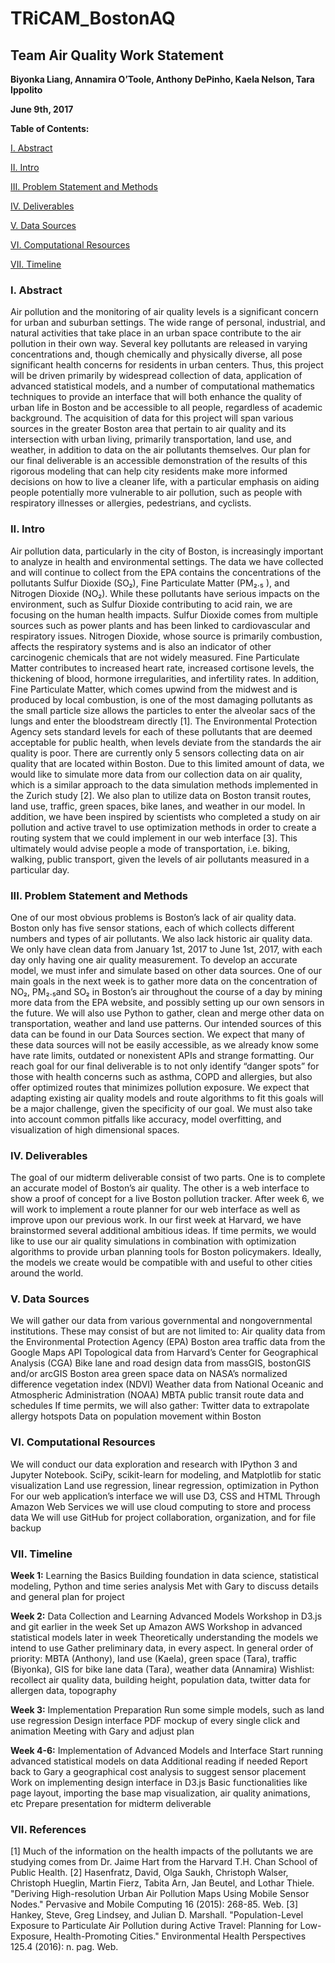 # TRiCAM_BostonAQ

## Team Air Quality Work Statement

**Biyonka Liang, Annamira O’Toole, Anthony DePinho, Kaela Nelson, Tara Ippolito**

**June 9th, 2017**

**Table of Contents:**

[I. Abstract](#I.-Abstract)

[II. Intro](#II.-Intro)

[III. Problem Statement and Methods](#III.-Problem-Statement-and-Methods)

[IV. Deliverables](#IV.-Deliverables)

[V. Data Sources](#V.-Data-Sources)

[VI. Computational Resources](#VI.-Computational-Resources)

[VII. Timeline](#VII.-Timeline)

<a name="I.-Abstract"></a>
### I. Abstract
Air pollution and the monitoring of air quality levels is a significant concern for urban and suburban settings. The wide range of personal, industrial, and natural activities that take place in an urban space contribute to the air pollution in their own way. Several key pollutants are released in varying concentrations and, though chemically and physically diverse, all pose significant health concerns for residents in urban centers. Thus, this project will be driven primarily by widespread collection of data, application of advanced statistical models, and a number of computational mathematics techniques to provide an interface that will both enhance the quality of urban life in Boston and be accessible to all people, regardless of academic background.  The acquisition of data for this project will span various sources in the greater Boston area that pertain to air quality and its intersection with urban living, primarily transportation, land use, and weather, in addition to data on the air pollutants themselves. Our plan for our final deliverable is an accessible demonstration of the results of this rigorous modeling that can help city residents make more informed decisions on how to live a cleaner life, with a particular emphasis on aiding people potentially more vulnerable to air pollution, such as people with respiratory illnesses or allergies, pedestrians, and cyclists.
 
<a name="II.-Intro"></a>
### II. Intro
Air pollution data, particularly in the city of Boston, is increasingly important to analyze in health and environmental settings. The data we have collected and will continue to collect from the EPA contains the concentrations of the pollutants Sulfur Dioxide (SO₂), Fine Particulate Matter (PM₂.₅ ), and Nitrogen Dioxide (NO₂). While these pollutants have serious impacts on the environment, such as Sulfur Dioxide contributing to acid rain, we are focusing on the human health impacts. Sulfur Dioxide comes from multiple sources such as power plants and has been linked to cardiovascular and respiratory issues. Nitrogen Dioxide, whose source is primarily combustion, affects the respiratory systems and is also an indicator of other carcinogenic chemicals that are not widely measured. Fine Particulate Matter contributes to increased heart rate, increased cortisone levels, the thickening of blood, hormone irregularities, and infertility rates. In addition, Fine Particulate Matter, which comes upwind from the midwest and is produced by local combustion, is one of the most damaging pollutants as the small particle size allows the particles to enter the alveolar sacs of the lungs and enter the bloodstream directly [1]. The Environmental Protection Agency sets standard levels for each of these pollutants that are deemed acceptable for public health, when levels deviate from the standards the air quality is poor. 
	There are currently only 5 sensors collecting data on air quality that are located within Boston. Due to this limited amount of data, we would like to simulate more data from our collection data on air quality, which is a similar approach to the data simulation methods implemented in the Zurich study [2]. We also plan to utilize data on Boston transit routes, land use, traffic, green spaces, bike lanes, and weather in our model. In addition, we have been inspired by scientists who completed a study on air pollution and active travel to use optimization methods in order to create a routing system that we could implement in our web interface [3]. This ultimately would advise people a mode of transportation, i.e. biking, walking, public transport, given the levels of air pollutants measured in a particular day. 

<a name="III.-Problem-Statement-and-Methods"></a>
### III. Problem Statement and Methods
One of our most obvious problems is Boston’s lack of air quality data. Boston only has five sensor stations, each of which collects different numbers and types of air pollutants. We also lack historic air quality data. We only have clean data from January 1st, 2017 to June 1st, 2017, with each day only having one air quality measurement. To develop an accurate model, we must infer and simulate based on other data sources. One of our main goals in the next week is to gather more data on the concentration of NO₂, PM₂.₅and SO₂ in Boston’s air throughout the course of a day by mining more data from the EPA website, and possibly setting up our own sensors in the future. We will also use Python to gather, clean and merge other data on transportation, weather and land use patterns. Our intended sources of this data can be found in our Data Sources section. We expect that many of these data sources will not be easily accessible, as we already know some have rate limits, outdated or nonexistent APIs and strange formatting. 
Our reach goal for our final deliverable is to not only identify “danger spots” for those with health concerns such as asthma, COPD and allergies, but also offer optimized routes that minimizes pollution exposure. We expect that adapting existing air quality models and route algorithms to fit this goals will be a major challenge, given the specificity of our goal. We must also take into account common pitfalls like accuracy, model overfitting, and visualization of high dimensional spaces. 

<a name="IV.-Deliverables"></a>
### IV. Deliverables
The goal of our midterm deliverable consist of two parts. One is to complete an accurate model of Boston’s air quality. The other is a web interface to show a proof of concept for a live Boston pollution tracker. After week 6, we will work to implement a route planner for our web interface as well as improve upon our previous work. In our first week at Harvard, we have brainstormed several additional ambitious ideas. If time permits, we would like to use our air quality simulations in combination with optimization algorithms to provide urban planning tools for Boston policymakers. Ideally, the models we create would be compatible with and useful to other cities around the world.  

<a name="V.-Data-Sources"></a>
### V. Data Sources
We will gather our data from various governmental and nongovernmental institutions. These may consist of but are not limited to:
Air quality data from the Environmental Protection Agency (EPA)
Boston area traffic data from the Google Maps API
Topological data from Harvard’s Center for Geographical Analysis (CGA)
Bike lane and road design data from massGIS, bostonGIS and/or arcGIS
Boston area green space data on NASA’s normalized difference vegetation index (NDVI)
Weather data from National Oceanic and Atmospheric Administration (NOAA) 
MBTA public transit route data and schedules
If time permits, we will also gather:
Twitter data to extrapolate allergy hotspots
Data on population movement within Boston

<a name="VI.-Computational-Resources"></a>
### VI. Computational Resources
We will conduct our data exploration and research with IPython 3 and Jupyter Notebook.
SciPy, scikit-learn for modeling, and Matplotlib for static visualization
Land use regression, linear regression, optimization in Python
For our web application’s interface we will use D3, CSS and HTML
Through Amazon Web Services we will use cloud computing to store and process data
We will use GitHub for project collaboration, organization, and for file backup

<a name="VII.-Timeline"></a>
### VII. Timeline
 
**Week 1:** Learning the Basics
Building foundation in data science, statistical modeling, Python and time series analysis
Met with Gary to discuss details and general plan for project
 
**Week 2:** Data Collection and Learning Advanced Models
Workshop in D3.js and git earlier in the week
Set up Amazon AWS
Workshop in advanced statistical models later in week
Theoretically understanding the models we intend to use
Gather preliminary data, in every aspect. In general order of priority: MBTA (Anthony), land use (Kaela), green space (Tara), traffic (Biyonka), GIS for bike lane data (Tara), weather data (Annamira)
Wishlist: recollect air quality data, building height, population data, twitter data for allergen data, topography
 
**Week 3:** Implementation Preparation
Run some simple models, such as land use regression
Design interface
PDF mockup of every single click and animation 
Meeting with Gary and adjust plan
 
**Week 4-6:** Implementation of Advanced Models and Interface
Start running advanced statistical models on data
Additional reading if needed
Report back to Gary a geographical cost analysis to suggest sensor placement
Work on implementing design interface in D3.js
Basic functionalities like page layout, importing the base map visualization, air quality animations, etc 
Prepare presentation for midterm deliverable
 
### VII. References
[1] Much of the information on the health impacts of the pollutants we are studying comes from Dr. Jaime Hart from the Harvard T.H. Chan School of Public Health.
[2] Hasenfratz, David, Olga Saukh, Christoph Walser, Christoph Hueglin, Martin Fierz, Tabita Arn, Jan Beutel, and Lothar Thiele. "Deriving High-resolution Urban Air Pollution Maps Using Mobile Sensor Nodes." Pervasive and Mobile Computing 16 (2015): 268-85. Web.
[3] Hankey, Steve, Greg Lindsey, and Julian D. Marshall. "Population-Level Exposure to Particulate Air Pollution during Active Travel: Planning for Low-Exposure, Health-Promoting Cities." Environmental Health Perspectives 125.4 (2016): n. pag. Web.
 
 
